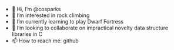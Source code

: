 - 👋 Hi, I’m @cosparks
- 👀 I’m interested in rock climbing
- 🌱 I’m currently learning to play Dwarf Fortress
- 💞️ I’m looking to collaborate on impractical novelty data structure libraries in C
- 📫 How to reach me: github

<!---
cosparks/cosparks is a ✨ special ✨ repository because its `README.md` (this file) appears on your GitHub profile.
You can click the Preview link to take a look at your changes.
--->

